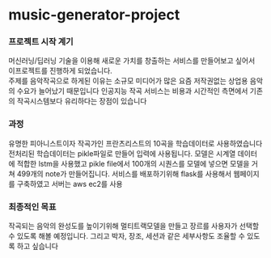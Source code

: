 # music-generator-project
### 프로젝트 시작 계기
머신러닝/딥러닝 기술을 이용해 새로운 가치를 창출하는 서비스를 만들어보고 싶어서 이프로젝트를 진행하게 되었습니다.  
주제를 음악작곡으로 하게된 이유는 소규모 미디어가 많은 요즘 저작권없는 상업용 음악의 수요가 늘어났기 때문입니다 인공지능 작곡 서비스는 비용과 시간적인 측면에서 기존의 작곡시스템보다 유리하다는 장점이 있습니다

### 과정
유명한 피아니스트이자 작곡가인 프란츠리스트의 10곡을 학습데이터로 사용하였습니다 전처리된 학습데이터는 pikle파일로 만들어 입력에 사용됩니다. 모델은 시계열 데이터에 적합한 lstm을 사용했고 pikle file에서 100개의 시퀀스를 모델에 넣으면 모델을 거쳐 499개의 note가 만들어집니다.
서비스를 배포하기위해 flask를 사용해서 웹페이지를 구축하였고 서버는 aws ec2를 사용

### 최종적인 목표
작곡되는 음악의 완성도를 높이기위해 멀티트랙모델을 만들고 장르를 사용자가 선택할수 있도록 해볼 예정입니다.
그리고 박자, 장조, 세션과 같은 세부사항도 조율할 수 있도록 하고 싶습니다

